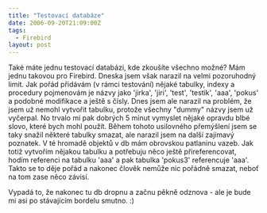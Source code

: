 ```yaml
---
title: "Testovací databáze"
date: 2006-09-20T21:09:00Z
tags:
  - Firebird
layout: post
---
```

Také máte jednu testovací databázi, kde zkoušíte všechno možné? Mám jednu takovou pro Firebird. Dneska jsem však narazil na velmi pozoruhodný limit. Jak pořád přidávám (v rámci testování) nějaké tabulky, indexy a procedury pojmenovám je názvy jako 'jirka', 'jiri', 'test', 'testik', 'aaa', 'pokus' a podobné modifikace a ještě s čísly. Dnes jsem ale narazil na problém, že jsem už nemohl vytvořit tabulku, protože všechny "dummy" názvy jsem už vyčerpal. No trvalo mi pak dobrých 5 minut vymyslet nějaké opravdu blbé slovo, které bych mohl použít. Během tohoto usilovného přemýšlení jsem se taky snažil některé tabulky smazat, ale narazil jsem na další zajímavý poznatek. V té hromadě objektů v db mám obrovskou patlaninu vazeb. Jak totiž vytvořím nějakou tabulku a potřebuju něco ještě přireferencovat, hodím referenci na tabulku 'aaa' a pak tabulka 'pokus3' referencuje 'aaa'. Takto se to děje pořád a nakonec člověk nemůže nic pořádně smazat, neboť na tom zase něco závisí.

Vypadá to, že nakonec tu db dropnu a začnu pěkně odznova - ale je bude mi asi po stávajícím bordelu smutno. :)